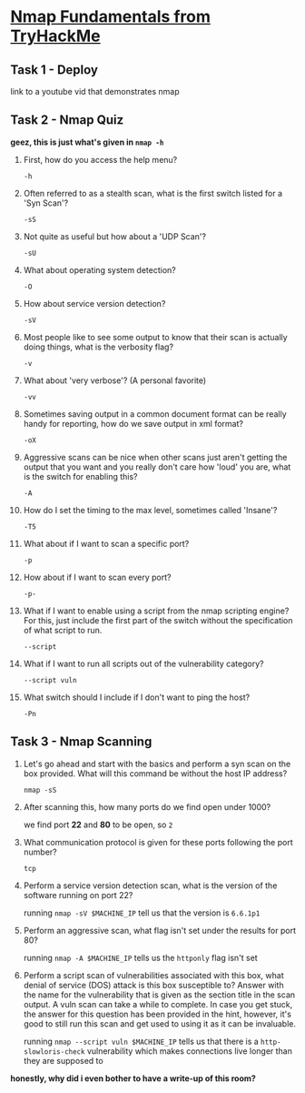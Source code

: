 # [Nmap Fundamentals from TryHackMe](https://tryhackme.com/room/rpnmap)

## Task 1 - Deploy

link to a youtube vid that demonstrates nmap

## Task 2 - Nmap Quiz

**geez, this is just what's given in `nmap -h`**

1. First, how do you access the help menu?

    `-h`

2. Often referred to as a stealth scan, what is the first switch listed for a 'Syn Scan'?

    `-sS`

3. Not quite as useful but how about a 'UDP Scan'?

    `-sU`

4. What about operating system detection?

    `-O`

5. How about service version detection?

    `-sV`

6. Most people like to see some output to know that their scan is actually doing things, what is the verbosity flag?

    `-v`

7. What about 'very verbose'? (A personal favorite)

    `-vv`

8. Sometimes saving output in a common document format can be really handy for reporting, how do we save output in xml format?

    `-oX`

9. Aggressive scans can be nice when other scans just aren't getting the output that you want and you really don't care how 'loud' you are, what is the switch for enabling this? 

    `-A`

10. How do I set the timing to the max level, sometimes called 'Insane'?

    `-T5`

11. What about if I want to scan a specific port?

    `-p`

12. How about if I want to scan every port?

    `-p-`

13. What if I want to enable using a script from the nmap scripting engine? For this, just include the first part of the switch without the specification of what script to run.

    `--script`

14. What if I want to run all scripts out of the vulnerability category? 

    `--script vuln`

15. What switch should I include if I don't want to ping the host?

    `-Pn`

## Task 3 - Nmap Scanning

1. Let's go ahead and start with the basics and perform a syn scan on the box provided. What will this command be without the host IP address?

    `nmap -sS`

2. After scanning this, how many ports do we find open under 1000?

    we find port **22** and **80** to be open, so `2`

3. What communication protocol is given for these ports following the port number?

    `tcp`

4. Perform a service version detection scan, what is the version of the software running on port 22?

    running `nmap -sV $MACHINE_IP` tell us that the version is `6.6.1p1`

5. Perform an aggressive scan, what flag isn't set under the results for port 80? 

    running `nmap -A $MACHINE_IP` tells us the `httponly` flag isn't set

6. Perform a script scan of vulnerabilities associated with this box, what denial of service (DOS) attack is this box susceptible to? Answer with the name for the vulnerability that is given as the section title in the scan output. A vuln scan can take a while to complete. In case you get stuck, the answer for this question has been provided in the hint, however, it's good to still run this scan and get used to using it as it can be invaluable. 

    running `nmap --script vuln $MACHINE_IP` tells us that there is a `http-slowloris-check` vulnerability which makes connections live longer than they are supposed to

**honestly, why did i even bother to have a write-up of this room?**
